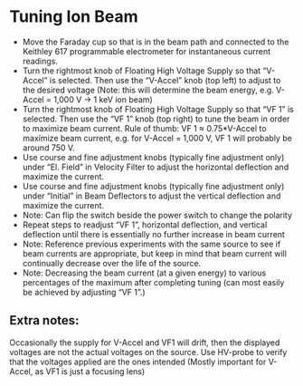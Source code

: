 # Tuning Ion Beam

* Move the Faraday cup so that is in the beam path and connected to the Keithley 617 programmable electrometer for instantaneous current readings. 
* Turn the rightmost knob of Floating High Voltage Supply so that “V-Accel” is selected. Then use the “V-Accel” knob (top left) to adjust to the desired voltage (Note: this will determine the beam energy, e.g. V-Accel = 1,000 V → 1 keV ion beam)
* Turn the rightmost knob of Floating High Voltage Supply so that “VF 1” is selected. Then use the “VF 1” knob (top right) to tune the beam in order to maximize beam current. Rule of thumb: VF 1 ≈ 0.75*V-Accel to maximize beam current, e.g. for V-Accel = 1,000 V, VF 1 will probably be around 750 V.
* Use course and fine adjustment knobs (typically fine adjustment only) under “El. Field” in Velocity Filter to adjust the horizontal deflection and maximize the current.
* Use course and fine adjustment knobs (typically fine adjustment only) under “Initial” in Beam Deflectors to adjust the vertical deflection and maximize the current.
* Note: Can flip the switch beside the power switch to change the polarity
* Repeat steps to readjust “VF 1”, horizontal deflection, and vertical deflection until there is essentially no further increase in beam current
* Note: Reference previous experiments with the same source to see if beam currents are appropriate, but keep in mind that beam current will continually decrease over the life of the source.
* Note: Decreasing the beam current (at a given energy) to various percentages of the maximum after completing tuning (can most easily be achieved by adjusting “VF 1”.)

## Extra notes:
Occasionally the supply for V-Accel and VF1 will drift, then the displayed voltages are not the actual voltages on the source.  Use HV-probe to verify that the voltages applied are the ones intended (Mostly important for V-Accel, as VF1 is just a focusing lens)
